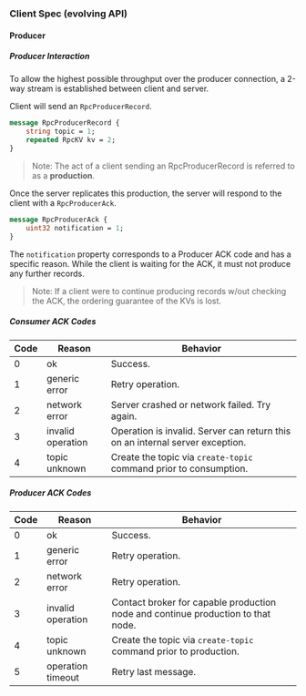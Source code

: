 ### Client Spec (evolving API)

#### Producer

##### Producer Interaction

To allow the highest possible throughput over the producer connection, a 2-way stream is established between client and server.

Client will send an `RpcProducerRecord`.
```proto
message RpcProducerRecord {
    string topic = 1;
    repeated RpcKV kv = 2;
}
```

> Note: The act of a client sending an RpcProducerRecord is referred to as a **production**.

Once the server replicates this production, the server will respond to the client with a `RpcProducerAck`.  
```proto
message RpcProducerAck {
    uint32 notification = 1;
}
```
The `notification` property corresponds to a Producer ACK code and has a specific reason.  While the client is waiting for the ACK, it must not produce any further records.

> Note: If a client were to continue producing records w/out checking the ACK, the ordering guarantee of the KVs is lost.

##### Consumer ACK Codes
| Code | Reason | Behavior |
|---|---|---|
| 0 | ok | Success. |
| 1 | generic error | Retry operation. |
| 2 | network error | Server crashed or network failed. Try again. |
| 3 | invalid operation | Operation is invalid. Server can return this on an internal server exception. |
| 4 | topic unknown | Create the topic via `create-topic` command prior to consumption. |

##### Producer ACK Codes
| Code | Reason | Behavior |
|---|---|---|
| 0 | ok | Success. |
| 1 | generic error | Retry operation. |
| 2 | network error | Retry operation. |
| 3 | invalid operation | Contact broker for capable production node and continue production to that node. |
| 4 | topic unknown | Create the topic via `create-topic` command prior to production. |
| 5 | operation timeout | Retry last message. |
